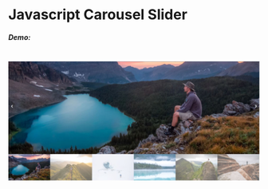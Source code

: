 <h1>Javascript Carousel Slider</h1>
<h5>Demo: <span> <a href="https://yourgurunet.github.io/carusel-slider-js/" target="Click here"/</a> </span> </h5>
<br/>
<img src="img/img.JPG" width="1080">
